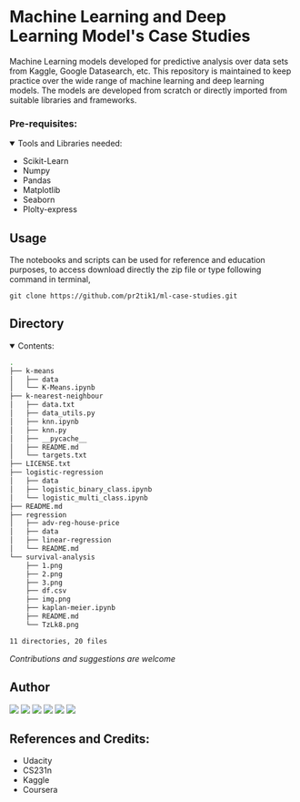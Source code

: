 # Machine Learning and Deep Learning Model's Case Studies

Machine Learning models developed for predictive analysis over data sets from Kaggle, Google Datasearch, etc. This repository is maintained to keep practice over the wide range of machine learning and deep learning models. The models are developed from scratch or directly imported from suitable libraries and frameworks.

### Pre-requisites:
<details open>
<summary>Tools and Libraries needed: </summary>

+ Scikit-Learn
+ Numpy
+ Pandas
+ Matplotlib
+ Seaborn
+ Plolty-express

</details>

## Usage 
The notebooks and scripts can be used for reference and education purposes, to access download directly the zip file or type following command in terminal,
```
git clone https://github.com/pr2tik1/ml-case-studies.git
```

## Directory
<details open>
  <summary>Contents:</summary>

```bash
.
├── k-means
│   ├── data
│   └── K-Means.ipynb
├── k-nearest-neighbour
│   ├── data.txt
│   ├── data_utils.py
│   ├── knn.ipynb
│   ├── knn.py
│   ├── __pycache__
│   ├── README.md
│   └── targets.txt
├── LICENSE.txt
├── logistic-regression
│   ├── data
│   ├── logistic_binary_class.ipynb
│   └── logistic_multi_class.ipynb
├── README.md
├── regression
│   ├── adv-reg-house-price
│   ├── data
│   ├── linear-regression
│   └── README.md
└── survival-analysis
    ├── 1.png
    ├── 2.png
    ├── 3.png
    ├── df.csv
    ├── img.png
    ├── kaplan-meier.ipynb
    ├── README.md
    └── TzLk8.png

11 directories, 20 files

```

</details>


*Contributions and suggestions are welcome*

## Author

[<img src="https://img.shields.io/badge/twitter-%231DA1F2.svg?&style=for-the-badge&logo=twitter&logoColor=white" />](https://twitter.com/Pratikpkb) [<img src="https://img.shields.io/badge/medium-%2312100E.svg?&style=for-the-badge&logo=medium&logoColor=white" />](https://medium.com/@pratikbaitha04)  [<img src="https://img.shields.io/badge/linkedin-%230077B5.svg?&style=for-the-badge&logo=linkedin&logoColor=white" />](https://www.linkedin.com/in/pratik-kumar04/) [<img src = "https://img.shields.io/badge/instagram-%23E4405F.svg?&style=for-the-badge&logo=instagram&logoColor=white">](https://www.instagram.com/pratikkumar04/) [<img src = "https://img.shields.io/badge/facebook-%231877F2.svg?&style=for-the-badge&logo=facebook&logoColor=white">](https://www.facebook.com/pr2tik1) [<img src ="https://img.shields.io/badge/Website-pk-%23.svg?&style=for-the-badge&logo=&logoColor=white%22">](https://pr2tik1.github.io/) 

## References and Credits:
-	Udacity
-	CS231n 
-	Kaggle
-	Coursera
